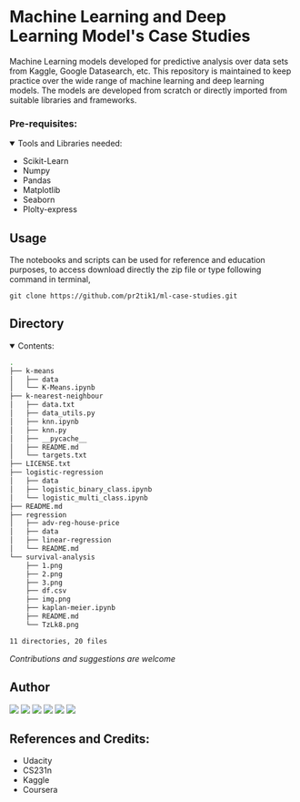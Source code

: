 # Machine Learning and Deep Learning Model's Case Studies

Machine Learning models developed for predictive analysis over data sets from Kaggle, Google Datasearch, etc. This repository is maintained to keep practice over the wide range of machine learning and deep learning models. The models are developed from scratch or directly imported from suitable libraries and frameworks.

### Pre-requisites:
<details open>
<summary>Tools and Libraries needed: </summary>

+ Scikit-Learn
+ Numpy
+ Pandas
+ Matplotlib
+ Seaborn
+ Plolty-express

</details>

## Usage 
The notebooks and scripts can be used for reference and education purposes, to access download directly the zip file or type following command in terminal,
```
git clone https://github.com/pr2tik1/ml-case-studies.git
```

## Directory
<details open>
  <summary>Contents:</summary>

```bash
.
├── k-means
│   ├── data
│   └── K-Means.ipynb
├── k-nearest-neighbour
│   ├── data.txt
│   ├── data_utils.py
│   ├── knn.ipynb
│   ├── knn.py
│   ├── __pycache__
│   ├── README.md
│   └── targets.txt
├── LICENSE.txt
├── logistic-regression
│   ├── data
│   ├── logistic_binary_class.ipynb
│   └── logistic_multi_class.ipynb
├── README.md
├── regression
│   ├── adv-reg-house-price
│   ├── data
│   ├── linear-regression
│   └── README.md
└── survival-analysis
    ├── 1.png
    ├── 2.png
    ├── 3.png
    ├── df.csv
    ├── img.png
    ├── kaplan-meier.ipynb
    ├── README.md
    └── TzLk8.png

11 directories, 20 files

```

</details>


*Contributions and suggestions are welcome*

## Author

[<img src="https://img.shields.io/badge/twitter-%231DA1F2.svg?&style=for-the-badge&logo=twitter&logoColor=white" />](https://twitter.com/Pratikpkb) [<img src="https://img.shields.io/badge/medium-%2312100E.svg?&style=for-the-badge&logo=medium&logoColor=white" />](https://medium.com/@pratikbaitha04)  [<img src="https://img.shields.io/badge/linkedin-%230077B5.svg?&style=for-the-badge&logo=linkedin&logoColor=white" />](https://www.linkedin.com/in/pratik-kumar04/) [<img src = "https://img.shields.io/badge/instagram-%23E4405F.svg?&style=for-the-badge&logo=instagram&logoColor=white">](https://www.instagram.com/pratikkumar04/) [<img src = "https://img.shields.io/badge/facebook-%231877F2.svg?&style=for-the-badge&logo=facebook&logoColor=white">](https://www.facebook.com/pr2tik1) [<img src ="https://img.shields.io/badge/Website-pk-%23.svg?&style=for-the-badge&logo=&logoColor=white%22">](https://pr2tik1.github.io/) 

## References and Credits:
-	Udacity
-	CS231n 
-	Kaggle
-	Coursera
